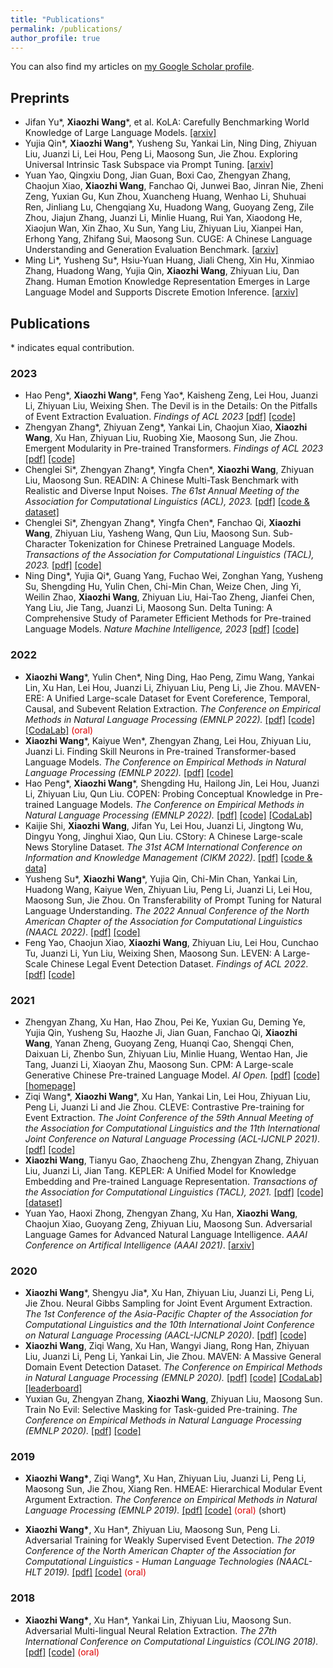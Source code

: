 ```yaml
---
title: "Publications"
permalink: /publications/
author_profile: true
---
```

You can also find my articles on [my Google Scholar profile](https://scholar.google.com/citations?user=DjpXXZkAAAAJ).

## Preprints
* Jifan Yu\*, **Xiaozhi Wang**\*, et al. KoLA: Carefully Benchmarking World Knowledge of Large Language Models. [[arxiv]](https://arxiv.org/abs/2306.09296)
* Yujia Qin\*, **Xiaozhi Wang**\*, Yusheng Su, Yankai Lin, Ning Ding, Zhiyuan Liu, Juanzi Li, Lei Hou, Peng Li, Maosong Sun, Jie Zhou. Exploring Universal Intrinsic Task Subspace via Prompt Tuning. [[arxiv]](https://arxiv.org/abs/2110.07867)
* Yuan Yao, Qingxiu Dong, Jian Guan, Boxi Cao, Zhengyan Zhang, Chaojun Xiao, **Xiaozhi Wang**, Fanchao Qi, Junwei Bao, Jinran Nie, Zheni Zeng, Yuxian Gu, Kun Zhou, Xuancheng Huang, Wenhao Li, Shuhuai Ren, Jinliang Lu, Chengqiang Xu, Huadong Wang, Guoyang Zeng, Zile Zhou, Jiajun Zhang, Juanzi Li, Minlie Huang, Rui Yan, Xiaodong He, Xiaojun Wan, Xin Zhao, Xu Sun, Yang Liu, Zhiyuan Liu, Xianpei Han, Erhong Yang, Zhifang Sui, Maosong Sun. CUGE: A Chinese Language Understanding and Generation Evaluation Benchmark. [[arxiv]](https://arxiv.org/abs/2112.13610)
* Ming Li\*, Yusheng Su\*, Hsiu-Yuan Huang, Jiali Cheng, Xin Hu, Xinmiao Zhang, Huadong Wang, Yujia Qin, **Xiaozhi Wang**, Zhiyuan Liu, Dan Zhang. Human Emotion Knowledge Representation Emerges in Large Language Model and Supports Discrete Emotion Inference. [[arxiv]](https://arxiv.org/pdf/2302.09582.pdf)

## Publications
\* indicates equal contribution.
### 2023
* Hao Peng\*, **Xiaozhi Wang**\*, Feng Yao\*, Kaisheng Zeng, Lei Hou, Juanzi Li, Zhiyuan Liu, Weixing Shen. The Devil is in the Details: On the Pitfalls of Event Extraction Evaluation. *Findings of ACL 2023* [[pdf]](https://aclanthology.org/2023.findings-acl.586.pdf) [[code]](https://github.com/THU-KEG/OmniEvent)
* Zhengyan Zhang\*, Zhiyuan Zeng\*, Yankai Lin, Chaojun Xiao, **Xiaozhi Wang**, Xu Han, Zhiyuan Liu, Ruobing Xie, Maosong Sun, Jie Zhou. Emergent Modularity in Pre-trained Transformers. *Findings of ACL 2023* [[pdf]](https://aclanthology.org/2023.findings-acl.250.pdf) [[code]](https://github.com/THUNLP/modularity-analysis)
* Chenglei Si\*, Zhengyan Zhang\*, Yingfa Chen\*, **Xiaozhi Wang**, Zhiyuan Liu, Maosong Sun. READIN: A Chinese Multi-Task Benchmark with Realistic and Diverse Input Noises. <i>The 61st Annual Meeting of the Association for Computational Linguistics (ACL), 2023.</i> [[pdf]](https://aclanthology.org/2023.acl-long.460.pdf) [[code & dataset]](https://github.com/thunlp/READIN)
* Chenglei Si\*, Zhengyan Zhang\*, Yingfa Chen\*, Fanchao Qi, **Xiaozhi Wang**, Zhiyuan Liu, Yasheng Wang, Qun Liu, Maosong Sun. Sub-Character Tokenization for Chinese Pretrained Language Models. <i>Transactions of the Association for Computational Linguistics (TACL), 2023.</i> [[pdf]](https://arxiv.org/pdf/2106.00400.pdf) [[code]](https://github.com/thunlp/SubCharTokenization)
* Ning Ding\*, Yujia Qi\*, Guang Yang, Fuchao Wei, Zonghan Yang, Yusheng Su, Shengding Hu, Yulin Chen, Chi-Min Chan, Weize Chen, Jing Yi, Weilin Zhao, **Xiaozhi Wang**, Zhiyuan Liu, Hai-Tao Zheng, Jianfei Chen, Yang Liu, Jie Tang, Juanzi Li, Maosong Sun. Delta Tuning: A Comprehensive Study of Parameter Efficient Methods for Pre-trained Language Models. <i>Nature Machine Intelligence, 2023</i> [[pdf]](https://arxiv.org/pdf/2203.06904.pdf) [[code]](https://github.com/thunlp/OpenDelta)


### 2022

* <strong>Xiaozhi Wang</strong>\*, Yulin Chen\*, Ning Ding, Hao Peng, Zimu Wang, Yankai Lin, Xu Han, Lei Hou, Juanzi Li, Zhiyuan Liu, Peng Li, Jie Zhou. MAVEN-ERE: A Unified Large-scale Dataset for Event Coreference, Temporal, Causal, and Subevent Relation Extraction. <i>The Conference on Empirical Methods in Natural Language Processing (EMNLP 2022).</i> [[pdf]](/files/EMNLP22-MAVEN-ERE/MAVEN-ERE.pdf) [[code]](https://github.com/THU-KEG/MAVEN-ERE) [[CodaLab]](https://codalab.lisn.upsaclay.fr/competitions/8691) <font color="#dd0000">(oral)</font>
* <strong>Xiaozhi Wang</strong>\*, Kaiyue Wen\*, Zhengyan Zhang, Lei Hou, Zhiyuan Liu, Juanzi Li. Finding Skill Neurons in Pre-trained Transformer-based Language Models. <i>The Conference on Empirical Methods in Natural Language Processing (EMNLP 2022).</i> [[pdf]](/files/EMNLP22-SkillNeuron/SkillNeuron.pdf) [[code]](https://github.com/THU-KEG/Skill-Neuron)
* Hao Peng\*, <strong>Xiaozhi Wang</strong>\*, Shengding Hu, Hailong Jin, Lei Hou, Juanzi Li, Zhiyuan Liu, Qun Liu. COPEN: Probing Conceptual Knowledge in Pre-trained Language Models. <i>The Conference on Empirical Methods in Natural Language Processing (EMNLP 2022).</i> [[pdf]](/files/EMNLP22-COPEN/COPEN.pdf) [[code]](https://github.com/THU-KEG/COPEN) [[CodaLab]](https://codalab.lisn.upsaclay.fr/competitions/8542)
* Kaijie Shi, **Xiaozhi Wang**, Jifan Yu, Lei Hou, Juanzi Li, Jingtong Wu, Dingyu Yong, Jinghui Xiao, Qun Liu. CStory: A Chinese Large-scale News Storyline Dataset. *The 31st ACM International Conference on Information and Knowledge Management (CIKM 2022)*. [[pdf]](https://dl.acm.org/doi/pdf/10.1145/3511808.3557573) [[code & data]](https://github.com/THU-KEG/CStory)
* Yusheng Su\*, **Xiaozhi Wang**\*, Yujia Qin, Chi-Min Chan, Yankai Lin, Huadong Wang, Kaiyue Wen, Zhiyuan Liu, Peng Li, Juanzi Li, Lei Hou, Maosong Sun, Jie Zhou. On Transferability of Prompt Tuning for Natural Language Understanding. *The 2022 Annual Conference of the North American Chapter of the Association for Computational Linguistics (NAACL 2022)*. [[pdf]](https://arxiv.org/pdf/2111.06719.pdf) [[code]](https://github.com/thunlp/Prompt-Transferability)
* Feng Yao, Chaojun Xiao, **Xiaozhi Wang**, Zhiyuan Liu, Lei Hou, Cunchao Tu, Juanzi Li, Yun Liu, Weixing Shen, Maosong Sun. LEVEN: A Large-Scale Chinese Legal Event Detection Dataset. *Findings of ACL 2022*. [[pdf]](https://aclanthology.org/2022.findings-acl.17.pdf) [[code]](https://github.com/thunlp/LEVEN)

### 2021

* Zhengyan Zhang, Xu Han, Hao Zhou, Pei Ke, Yuxian Gu, Deming Ye, Yujia Qin, Yusheng Su, Haozhe Ji, Jian Guan, Fanchao Qi, <b>Xiaozhi Wang</b>, Yanan Zheng, Guoyang Zeng, Huanqi Cao, Shengqi Chen, Daixuan Li, Zhenbo Sun, Zhiyuan Liu, Minlie Huang, Wentao Han, Jie Tang, Juanzi Li, Xiaoyan Zhu, Maosong Sun. CPM: A Large-scale Generative Chinese Pre-trained Language Model. *AI Open.* [[pdf]](https://www.sciencedirect.com/science/article/pii/S266665102100019X) [[code]](https://github.com/TsinghuaAI/CPM-1-Generate) [[homepage]](https://cpm.baai.ac.cn/)
* Ziqi Wang\*, **Xiaozhi Wang**\*, Xu Han, Yankai Lin, Lei Hou, Zhiyuan Liu, Peng Li, Juanzi Li and Jie Zhou. CLEVE: Contrastive Pre-training for Event Extraction. *The Joint Conference of the 59th Annual Meeting of the Association for Computational Linguistics and the 11th International Joint Conference on Natural Language Processing (ACL-IJCNLP 2021)*. [[pdf]](/files/ACL21-CLEVE/CLEVE.pdf) [[code]](https://github.com/THU-KEG/CLEVE)
* <strong>Xiaozhi Wang</strong>, Tianyu Gao, Zhaocheng Zhu, Zhengyan Zhang, Zhiyuan Liu, Juanzi Li, Jian Tang. KEPLER: A Unified Model for Knowledge Embedding and Pre-trained Language Representation. <i>Transactions of the Association for Computational Linguistics (TACL), 2021.</i> [[pdf]](/files/TACL-KEPLER/KEPLER.pdf) [[code]](https://github.com/THU-KEG/KEPLER) [[dataset]](https://deepgraphlearning.github.io/project/wikidata5m)
* Yuan Yao, Haoxi Zhong, Zhengyan Zhang, Xu Han, <strong>Xiaozhi Wang</strong>, Chaojun Xiao, Guoyang Zeng, Zhiyuan Liu, Maosong Sun. Adversarial Language Games for Advanced Natural Language Intelligence. <i>AAAI Conference on Artifical Intelligence (AAAI 2021)</i>. [[arxiv]](https://arxiv.org/abs/1911.01622)

### 2020

* <strong>Xiaozhi Wang</strong>\*, Shengyu Jia\*, Xu Han, Zhiyuan Liu, Juanzi Li, Peng Li, Jie Zhou. Neural Gibbs Sampling for Joint Event Argument Extraction. <i>The 1st Conference of the Asia-Pacific Chapter of the Association for Computational Linguistics and the 10th International Joint Conference on Natural Language Processing (AACL-IJCNLP 2020)</i>. [[pdf]](/files/AACL20-NGS/NGS.pdf) [[code]](https://github.com/THU-KEG/NGS)
* <strong>Xiaozhi Wang</strong>, Ziqi Wang, Xu Han, Wangyi Jiang, Rong Han, Zhiyuan Liu, Juanzi Li, Peng Li, Yankai Lin, Jie Zhou. MAVEN: A Massive General Domain Event Detection Dataset. <i>The Conference on Empirical Methods in Natural Language Processing (EMNLP 2020).</i> [[pdf]](/files/EMNLP20-MAVEN/MAVEN.pdf) [[code]](https://github.com/THU-KEG/MAVEN-dataset) [[CodaLab]](https://codalab.lisn.upsaclay.fr/competitions/395) [[leaderboard]](https://thukeg.gitee.io/maven/)
* Yuxian Gu, Zhengyan Zhang, <strong>Xiaozhi Wang</strong>, Zhiyuan Liu, Maosong Sun. Train No Evil: Selective Masking for Task-guided Pre-training. <i>The Conference on Empirical Methods in Natural Language Processing (EMNLP 2020).</i> [[pdf]](/files/EMNLP20-TrainNoEvil/TrainNoEvil.pdf) [[code]](https://github.com/thunlp/SelectiveMasking)

### 2019

* <strong>Xiaozhi Wang\*</strong>, Ziqi Wang\*, Xu Han, Zhiyuan Liu, Juanzi Li, Peng Li, Maosong Sun, Jie Zhou, Xiang Ren. HMEAE: Hierarchical Modular Event Argument Extraction. <i>The Conference on Empirical Methods in Natural Language Processing (EMNLP 2019).</i> [[pdf]](/files/EMNLP19-HMEAE/HMEAE.pdf) [[code]](https://github.com/thunlp/HMEAE) <font color="#dd0000">(oral)</font> (short)

* <strong>Xiaozhi Wang\*</strong>, Xu Han\*, Zhiyuan Liu, Maosong Sun, Peng Li. Adversarial Training for Weakly Supervised Event Detection. <i>The 2019 Conference of the North American Chapter of the Association for Computational Linguistics - Human Language Technologies (NAACL-HLT 2019).</i> [[pdf]](/files/NAACL19-AdvED/AdvED.pdf) [[code]](https://github.com/thunlp/Adv-ED) <font color="#dd0000">(oral)</font>

### 2018

* <strong>Xiaozhi Wang\*</strong>, Xu Han\*, Yankai Lin, Zhiyuan Liu, Maosong Sun. Adversarial Multi-lingual Neural Relation Extraction. <i>The 27th International Conference on Computational Linguistics (COLING 2018).</i> [[pdf]](/files/COLING18-AMNRE/AMNRE.pdf) [[code]](https://github.com/thunlp/AMNRE) <font color="#dd0000">(oral)</font>
